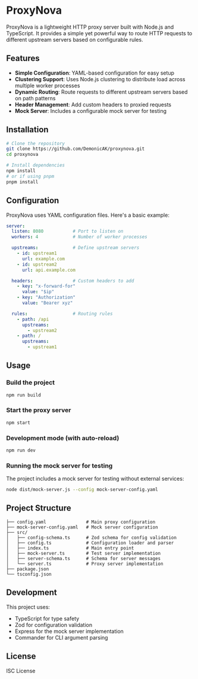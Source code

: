 # ProxyNova

ProxyNova is a lightweight HTTP proxy server built with Node.js and TypeScript. It provides a simple yet powerful way to route HTTP requests to different upstream servers based on configurable rules.

## Features

- **Simple Configuration**: YAML-based configuration for easy setup
- **Clustering Support**: Uses Node.js clustering to distribute load across multiple worker processes
- **Dynamic Routing**: Route requests to different upstream servers based on path patterns
- **Header Management**: Add custom headers to proxied requests
- **Mock Server**: Includes a configurable mock server for testing

## Installation

```bash
# Clone the repository
git clone https://github.com/DemonicAK/proxynova.git
cd proxynova

# Install dependencies
npm install
# or if using pnpm
pnpm install
```

## Configuration

ProxyNova uses YAML configuration files. Here's a basic example:

```yaml
server:
  listen: 8080           # Port to listen on
  workers: 4             # Number of worker processes

  upstreams:             # Define upstream servers
    - id: upstream1
      url: example.com
    - id: upstream2
      url: api.example.com

  headers:               # Custom headers to add
    - key: "x-forward-for"
      value: "$ip"
    - key: "Authorization"
      value: "Bearer xyz"

  rules:                 # Routing rules
    - path: /api
      upstreams:
        - upstream2
    - path: /
      upstreams:
        - upstream1
```

## Usage

### Build the project

```bash
npm run build
```

### Start the proxy server

```bash
npm start
```

### Development mode (with auto-reload)

```bash
npm run dev
```

### Running the mock server for testing

The project includes a mock server for testing without external services:

```bash
node dist/mock-server.js --config mock-server-config.yaml
```

## Project Structure

```
├── config.yaml               # Main proxy configuration
├── mock-server-config.yaml   # Mock server configuration
├── src/
│   ├── config-schema.ts      # Zod schema for config validation
│   ├── config.ts             # Configuration loader and parser
│   ├── index.ts              # Main entry point
│   ├── mock-server.ts        # Test server implementation
│   ├── server-schema.ts      # Schema for server messages
│   └── server.ts             # Proxy server implementation
├── package.json
└── tsconfig.json
```

## Development

This project uses:
- TypeScript for type safety
- Zod for configuration validation
- Express for the mock server implementation
- Commander for CLI argument parsing

## License

ISC License